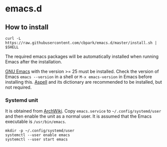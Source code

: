 # emacs.d

## How to install

```
curl -L https://raw.githubusercontent.com/cbpark/emacs.d/master/install.sh | $SHELL
```

The required emacs packages will be automatically installed when running Emacs after the installation.

[GNU Emacs](https://www.gnu.org/software/emacs/) with the version >= 25 must be installed. Check the version of Emacs `emacs --version` in a shell or `M-x emacs-version` in Emacs before installing this. [Aspell](http://aspell.net) and its dictionary are recommended to be installed, but not required.

### Systemd unit

It is obtained from [ArchWiki](https://wiki.archlinux.org/index.php/Emacs). Copy `emacs.service` to `~/.config/systemd/user` and then enable the unit as a normal user. It is assumed that the Emacs executable is `/usr/bin/emacs`.

```
mkdir -p ~/.config/systemd/user
systemctl --user enable emacs
systemctl --user start emacs
```
